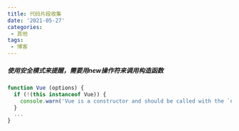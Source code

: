 ```yaml
---
title: 代码片段收集
date: '2021-05-27'
categories:
 - 其他
tags:
 - 博客
---
```


##### 使用安全模式来提醒，需要用new操作符来调用构造函数

```js
function Vue (options) {
  if (!(this instanceof Vue)) {
    console.warn('Vue is a constructor and should be called with the `new` keyword')
  }
  ...
}
```

